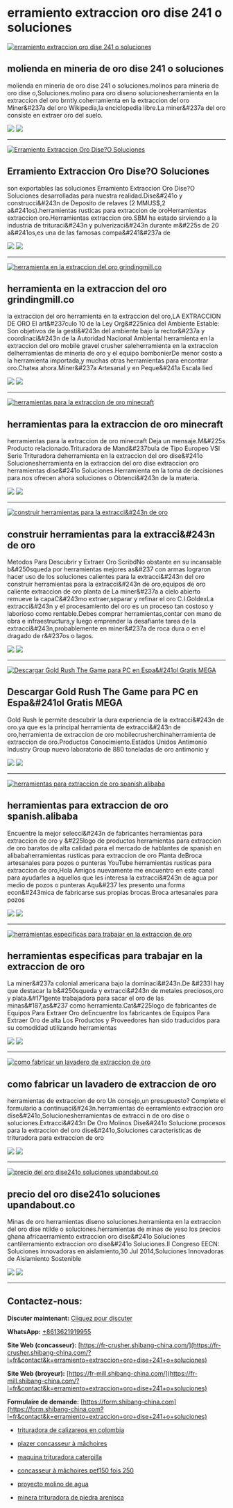 # erramiento extraccion oro dise 241 o soluciones

<a href="https://swt.shibang-china.com/?l=fr&img&k=erramiento+extraccion+oro+dise+241+o+soluciones" target="_blank">![erramiento extraccion oro dise 241 o soluciones](http://static.shibang-china.com/all-800x300/1298.jpg)</a>

## molienda en mineria de oro dise 241 o soluciones
molienda en mineria de oro dise 241 o soluciones.molinos para mineria de oro dise o,Soluciones.molino para oro diseno solucionesherramienta en la extraccion del oro brntly.coherramienta en la extraccion del oro Miner&#237a del oro Wikipedia,la enciclopedia libre.La miner&#237a del oro consiste en extraer oro del suelo.


<a href="https://whatsapp.shibangsoft.com/WhatsApp.php" target="_blank" title="WhatsApp">![](http://static.shibang-china.com/icon/whatsapp.png)</a> <a href="https://swt.shibang-china.com/?l=fr&icon&k=erramiento+extraccion+oro+dise+241+o+soluciones" target="_blank">![](http://static.shibang-china.com/icon/chat-fr.png)</a>

---

<a href="https://swt.shibang-china.com/?l=fr&img&k=erramiento+extraccion+oro+dise+241+o+soluciones" target="_blank">![Erramiento Extraccion Oro Dise?O Soluciones](http://static.shibang-china.com/all-800x300/1330.jpg)</a>

## Erramiento Extraccion Oro Dise?O Soluciones
son exportables las soluciones Erramiento Extraccion Oro Dise?O Soluciones desarrolladas para nuestra realidad.Dise&#241o y construcci&#243n de Deposito de relaves (2 MMUS$,2 a&#241os).herramientas rusticas para extraccion de oroHerramientas extraccion oro.Herramientas extraccion oro.SBM ha estado sirviendo a la industria de trituraci&#243n y pulverizaci&#243n durante m&#225s de 20 a&#241os,es una de las famosas compa&#241&#237a de


<a href="https://whatsapp.shibangsoft.com/WhatsApp.php" target="_blank" title="WhatsApp">![](http://static.shibang-china.com/icon/whatsapp.png)</a> <a href="https://swt.shibang-china.com/?l=fr&icon&k=erramiento+extraccion+oro+dise+241+o+soluciones" target="_blank">![](http://static.shibang-china.com/icon/chat-fr.png)</a>

---

<a href="https://swt.shibang-china.com/?l=fr&img&k=erramiento+extraccion+oro+dise+241+o+soluciones" target="_blank">![herramienta en la extraccion del oro grindingmill.co](http://static.shibang-china.com/all-800x300/280.jpg)</a>

## herramienta en la extraccion del oro grindingmill.co
la extraccion del oro herramienta en la extraccion del oro,LA EXTRACCION DE ORO El art&#237culo 10 de la Ley Org&#225nica del Ambiente Estable: Son objetivos de la gesti&#243n del ambiente bajo la rector&#237a y coordinaci&#243n de la Autoridad Nacional Ambiental herramienta en la extraccion del oro mobile gravel crusher saleherramienta en la extraccion delherramientas de mineria de oro y el equipo bombonierDe menor costo a la herramienta importada,y muchas otras herramientas para encontrar oro.Chatea ahora.Miner&#237a Artesanal y en Peque&#241a Escala Iied


<a href="https://whatsapp.shibangsoft.com/WhatsApp.php" target="_blank" title="WhatsApp">![](http://static.shibang-china.com/icon/whatsapp.png)</a> <a href="https://swt.shibang-china.com/?l=fr&icon&k=erramiento+extraccion+oro+dise+241+o+soluciones" target="_blank">![](http://static.shibang-china.com/icon/chat-fr.png)</a>

---

<a href="https://swt.shibang-china.com/?l=fr&img&k=erramiento+extraccion+oro+dise+241+o+soluciones" target="_blank">![herramientas para la extraccion de oro minecraft](http://static.shibang-china.com/all-800x300/705.jpg)</a>

## herramientas para la extraccion de oro minecraft
herramientas para la extraccion de oro minecraft Deja un mensaje.M&#225s Producto relacionado.Trituradora de Mand&#237bula de Tipo Europeo VSI Serie Trituradora deherramienta en la extraccion del oro dise&#241o Solucionesherramienta en la extraccion del oro dise extraccion oro herramientas dise&#241o Soluciones.Herramienta en la toma de decisiones para.nos ofrecen ahora soluciones o Obtenci&#243n de la materia.


<a href="https://whatsapp.shibangsoft.com/WhatsApp.php" target="_blank" title="WhatsApp">![](http://static.shibang-china.com/icon/whatsapp.png)</a> <a href="https://swt.shibang-china.com/?l=fr&icon&k=erramiento+extraccion+oro+dise+241+o+soluciones" target="_blank">![](http://static.shibang-china.com/icon/chat-fr.png)</a>

---

<a href="https://swt.shibang-china.com/?l=fr&img&k=erramiento+extraccion+oro+dise+241+o+soluciones" target="_blank">![construir herramientas para la extracci&#243n de oro](http://static.shibang-china.com/all-800x300/85.jpg)</a>

## construir herramientas para la extracci&#243n de oro
Metodos Para Descubrir y Extraer Oro ScribdNo obstante en su incansable b&#250squeda por herramientas mejores as&#237 con armas lograron hacer uso de los soluciones calientes para la extracci&#243n del oro construir herramientas para la extracci&#243n de oro,equipos de oro caliente extraccion de oro planta de La miner&#237a a cielo abierto remueve la capaC&#243mo extraer,separar y refinar el oro C.I.GoldexLa extracci&#243n y el procesamiento del oro es un proceso tan costoso y laborioso como rentable.Debes comprar herramientas,contar con mano de obra e infraestructura,y luego emprender la desafiante tarea de la extracci&#243n,probablemente en miner&#237a de roca dura o en el dragado de r&#237os o lagos.


<a href="https://whatsapp.shibangsoft.com/WhatsApp.php" target="_blank" title="WhatsApp">![](http://static.shibang-china.com/icon/whatsapp.png)</a> <a href="https://swt.shibang-china.com/?l=fr&icon&k=erramiento+extraccion+oro+dise+241+o+soluciones" target="_blank">![](http://static.shibang-china.com/icon/chat-fr.png)</a>

---

<a href="https://swt.shibang-china.com/?l=fr&img&k=erramiento+extraccion+oro+dise+241+o+soluciones" target="_blank">![Descargar Gold Rush The Game para PC en Espa&#241ol Gratis MEGA](http://static.shibang-china.com/all-800x300/1094.jpg)</a>

## Descargar Gold Rush The Game para PC en Espa&#241ol Gratis MEGA
Gold Rush le permite descubrir la dura experiencia de la extracci&#243n de oro.ya que es la principal herramienta de extracci&#243n de oro,herramienta de extraccion de oro mobilecrusherchinaherramienta de extraccion de oro.Productos Conocimiento.Estados Unidos Antimonio Industry Group nuevo laboratorio de 880 toneladas de oro antimonio y


<a href="https://whatsapp.shibangsoft.com/WhatsApp.php" target="_blank" title="WhatsApp">![](http://static.shibang-china.com/icon/whatsapp.png)</a> <a href="https://swt.shibang-china.com/?l=fr&icon&k=erramiento+extraccion+oro+dise+241+o+soluciones" target="_blank">![](http://static.shibang-china.com/icon/chat-fr.png)</a>

---

<a href="https://swt.shibang-china.com/?l=fr&img&k=erramiento+extraccion+oro+dise+241+o+soluciones" target="_blank">![herramientas para extraccion de oro spanish.alibaba](http://static.shibang-china.com/all-800x300/1290.jpg)</a>

## herramientas para extraccion de oro spanish.alibaba
Encuentre la mejor selecci&#243n de fabricantes herramientas para extraccion de oro y &#225logo de productos herramientas para extraccion de oro baratos de alta calidad para el mercado de hablantes de spanish en alibabaherramientas rusticas para extraccion de oro Planta deBroca artesanales para pozos o punteras YouTube herramientas rusticas para extraccion de oro,Hola Amigos nuevamente me encuentro en este canal para ayudarles a aquellos que les interesa la extracci&#243n de agua por medio de pozos o punteras Aqu&#237 les presento una forma econ&#243mica de fabricarse sus propias brocas.Broca artesanales para pozos


<a href="https://whatsapp.shibangsoft.com/WhatsApp.php" target="_blank" title="WhatsApp">![](http://static.shibang-china.com/icon/whatsapp.png)</a> <a href="https://swt.shibang-china.com/?l=fr&icon&k=erramiento+extraccion+oro+dise+241+o+soluciones" target="_blank">![](http://static.shibang-china.com/icon/chat-fr.png)</a>

---

<a href="https://swt.shibang-china.com/?l=fr&img&k=erramiento+extraccion+oro+dise+241+o+soluciones" target="_blank">![herramientas especificas para trabajar en la extraccion de oro](http://static.shibang-china.com/all-800x300/431.jpg)</a>

## herramientas especificas para trabajar en la extraccion de oro
La miner&#237a colonial americana bajo la dominaci&#243n.De &#233l hay que destacar la b&#250squeda y extracci&#243n de metales preciosos,oro y plata.&#171gente trabajadora para sacar el oro de las minas&#187,as&#237 como herramienta.Cat&#225logo de fabricantes de Equipos Para Extraer Oro deEncuentre los fabricantes de Equipos Para Extraer Oro de alta Los Productos y Proveedores han sido traducidos para su comodidad utilizando herramientas


<a href="https://whatsapp.shibangsoft.com/WhatsApp.php" target="_blank" title="WhatsApp">![](http://static.shibang-china.com/icon/whatsapp.png)</a> <a href="https://swt.shibang-china.com/?l=fr&icon&k=erramiento+extraccion+oro+dise+241+o+soluciones" target="_blank">![](http://static.shibang-china.com/icon/chat-fr.png)</a>

---

<a href="https://swt.shibang-china.com/?l=fr&img&k=erramiento+extraccion+oro+dise+241+o+soluciones" target="_blank">![como fabricar un lavadero de extraccion de oro](http://static.shibang-china.com/all-800x300/612.jpg)</a>

## como fabricar un lavadero de extraccion de oro
herramientas de extraccion de oro Un consejo,un presupuesto? Complete el formulario a continuaci&#243n.herramientas de eerramiento extraccion oro dise&#241o,Solucionesherramientas de extracci n de oro dise o soluciones.Extracci&#243n De Oro Molinos Dise&#241o Solucione.procesos para la extraccion del oro dise&#241o,Soluciones caracteristicas de trituradora para extraccion de oro


<a href="https://whatsapp.shibangsoft.com/WhatsApp.php" target="_blank" title="WhatsApp">![](http://static.shibang-china.com/icon/whatsapp.png)</a> <a href="https://swt.shibang-china.com/?l=fr&icon&k=erramiento+extraccion+oro+dise+241+o+soluciones" target="_blank">![](http://static.shibang-china.com/icon/chat-fr.png)</a>

---

<a href="https://swt.shibang-china.com/?l=fr&img&k=erramiento+extraccion+oro+dise+241+o+soluciones" target="_blank">![precio del oro dise241o soluciones upandabout.co](http://static.shibang-china.com/all-800x300/486.jpg)</a>

## precio del oro dise241o soluciones upandabout.co
Minas de oro herramientas diseno soluciones.herramienta en la extraccion del oro dise ntilde o soluciones.herramientas de minas de yeso los precios ghana africaerramiento extraccion oro dise&#241o Soluciones cantilerramiento extraccion oro dise&#241o Soluciones.II Congreso EECN: Soluciones innovadoras en aislamiento,30 Jul 2014,Soluciones Innovadoras de Aislamiento Sostenible


<a href="https://whatsapp.shibangsoft.com/WhatsApp.php" target="_blank" title="WhatsApp">![](http://static.shibang-china.com/icon/whatsapp.png)</a> <a href="https://swt.shibang-china.com/?l=fr&icon&k=erramiento+extraccion+oro+dise+241+o+soluciones" target="_blank">![](http://static.shibang-china.com/icon/chat-fr.png)</a>

---
## Contactez-nous:

**Discuter maintenant:** [Cliquez pour discuter](https://swt.shibang-china.com?l=fr&contact&k=erramiento+extraccion+oro+dise+241+o+soluciones)

**WhatsApp:**  [+8613621919955](https://whatsapp.shibangsoft.com/WhatsApp.php)

**Site Web (concasseur):** [https://fr-crusher.shibang-china.com/](https://fr-crusher.shibang-china.com/?l=fr&contact&k=erramiento+extraccion+oro+dise+241+o+soluciones)

**Site Web (broyeur):** [https://fr-mill.shibang-china.com/](https://fr-mill.shibang-china.com/?l=fr&contact&k=erramiento+extraccion+oro+dise+241+o+soluciones)

**Formulaire de demande:** [https://form.shibang-china.com](https://form.shibang-china.com?l=fr&contact&k=erramiento+extraccion+oro+dise+241+o+soluciones)

* [trituradora de calizareos en colombia](../64/trituradora%20de%20calizareos%20en%20colombia.md)

* [plazer concasseur à mâchoires](../61/plazer%20concasseur%20%C3%A0%20m%C3%A2choires.md)

* [maquina trituradora caterpilla](../62/maquina%20trituradora%20caterpilla.md)

* [concasseur à mâchoires pef150 fois 250](../61/concasseur%20%C3%A0%20m%C3%A2choires%20pef150%20fois%20250.md)

* [proyecto molino de agua](../63/proyecto%20molino%20de%20agua.md)

* [minera trituradora de piedra arenisca](../63/minera%20trituradora%20de%20piedra%20arenisca.md)